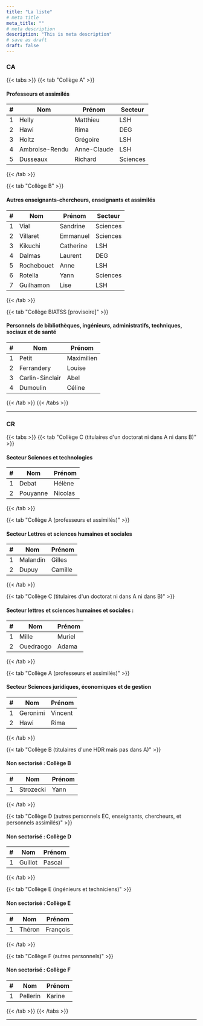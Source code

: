 ```yaml
---
title: "La liste"
# meta title
meta_title: ""
# meta description
description: "This is meta description"
# save as draft
draft: false
---
```


### CA

{{< tabs >}}
{{< tab "Collège A" >}}

#### Professeurs et assimilés

| #  | Nom                        | Prénom      | Secteur   |
|----|----------------------------|-------------|-----------|
| 1  | Helly                      | Matthieu    | LSH       |
| 2  | Hawi                       | Rima        | DEG       |
| 3  | Holtz                      | Grégoire    | LSH       |
| 4  | Ambroise-Rendu             | Anne-Claude | LSH       |
| 5  | Dusseaux                   | Richard     | Sciences  |


{{< /tab >}}

{{< tab "Collège B" >}}

#### Autres enseignants-chercheurs, enseignants et assimilés

| #  | Nom          | Prénom    | Secteur   |
|----|--------------|-----------|-----------|
| 1  | Vial         | Sandrine  | Sciences  |
| 2  | Villaret     | Emmanuel  | Sciences  |
| 3  | Kikuchi      | Catherine | LSH       |
| 4  | Dalmas       | Laurent   | DEG       |
| 5  | Rochebouet   | Anne      | LSH       |
| 6  | Rotella      | Yann      | Sciences  |
| 7  | Guilhamon    | Lise      | LSH       |


{{< /tab >}}

{{< tab "Collège BIATSS [provisoire]" >}}

#### Personnels de bibliothèques, ingénieurs, administratifs, techniques, sociaux et de santé

| #  | Nom             | Prénom      |
|----|-----------------|-------------|
| 1  | Petit           | Maximilien  |
| 2  | Ferrandery      | Louise      |
| 3  | Carlin-Sinclair | Abel        |
| 4  | Dumoulin        | Céline      |


{{< /tab >}}
{{< /tabs >}}

<hr>

### CR

{{< tabs >}}
{{< tab "Collège C (titulaires d'un doctorat ni dans A ni dans B)" >}}

#### Secteur Sciences et technologies

| #  | Nom       | Prénom  |
|----|-----------|---------|
| 1  | Debat     | Hélène  |
| 2  | Pouyanne  | Nicolas |


{{< /tab >}}

{{< tab "Collège A (professeurs et assimilés)" >}}

#### Secteur Lettres et sciences humaines et sociales 

| #  | Nom       | Prénom  |
|----|-----------|---------|
| 1  | Malandin  | Gilles  |
| 2  | Dupuy     | Camille |


{{< /tab >}}

{{< tab "Collège C (titulaires d'un doctorat ni dans A ni dans B)" >}}

#### Secteur lettres et sciences humaines et sociales : 

| #  | Nom         | Prénom  |
|----|-------------|---------|
| 1  | Mille       | Muriel  |
| 2  | Ouedraogo   | Adama   |


{{< /tab >}}

{{< tab "Collège A (professeurs et assimilés)" >}}

#### Secteur Sciences juridiques, économiques et de gestion

| #  | Nom        | Prénom  |
|----|------------|---------|
| 1  | Geronimi   | Vincent |
| 2  | Hawi       | Rima    |


{{< /tab >}}

{{< tab "Collège B (titulaires d'une HDR mais pas dans A)" >}}

#### Non sectorisé : Collège B

| #  | Nom        | Prénom |
|----|------------|--------|
| 1  | Strozecki  | Yann   |


{{< /tab >}}

{{< tab "Collège D (autres personnels EC, enseignants, chercheurs, et personnels assimilés)" >}}

#### Non sectorisé : Collège D

| #  | Nom       | Prénom  |
|----|-----------|---------|
| 1  | Guillot   | Pascal  |


{{< /tab >}}

{{< tab "Collège E (ingénieurs et techniciens)" >}}

#### Non sectorisé : Collège E

| #  | Nom      | Prénom    |
|----|----------|-----------|
| 1  | Théron   | François  |


{{< /tab >}}

{{< tab "Collège F (autres personnels)" >}}

#### Non sectorisé : Collège F

| #  | Nom       | Prénom  |
|----|-----------|---------|
| 1  | Pellerin  | Karine  |


{{< /tab >}}
{{< /tabs >}}

<hr>


